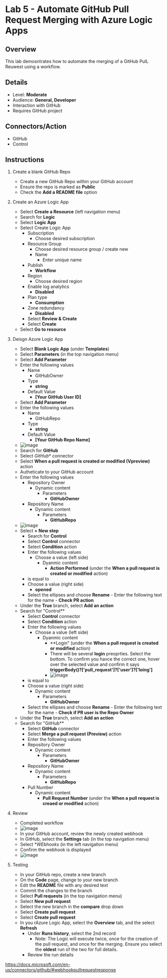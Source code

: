 # Lab 5 - Automate GitHub Pull Request Merging with Azure Logic Apps

## Overview
This lab demosntrates how to automate the merging of a GitHub PulL Reuwest using a workflow.

## Details
  - Level: **Moderate**
  - Audience: **General, Developer**
  - Interaction with GitHub
  - Requires GitHub project

## Connectors/Action
- GitHub
- Control

## Instructions
1. Create a blank GitHub Repo
    - Create a new GitHub Repo within your GitHub account
    - Ensure the repo is marked as **Public**
    - Check the **Add a README file** option

2. Create an Azure Logic App
	  - Select **Create a Resource** (left navigation menu)
	  - Search for **Logic**
	  - Select **Logic App**
	  - Select Create Logic App
  		- Subscription
  			- Choose desired subscription
  		- Resource Group
	  		- Choose desired resource group / create new
		  - Name
  			- Enter unique name
  		- Publish
  			- **Workflow**
  		- Region
  			- Choose desired region
  		- Enable log analytics
  			- **Disabled**
  		- Plan type
  			- **Consumption**
  		- Zone redundancy
  			- **Disabled**
  		- Select **Review & Create**
  		- Select **Create**
  	- Select **Go to resource**

3. Deisgn Azure Logic App
    - Select **Blank Logic App** (under **Templates**)
    - Select **Parameters** (in the top navigation menu)
    - Select **Add Parameter**
    - Enter the following values
      - Name
        - GitHubOwner
      - Type
        - **string**
      - Default Value
        - **[Your GitHub User ID]**
    - Select **Add Parameter**
    - Enter the following values
      - Name
        - GitHubRepo
      - Type
        - **string**
      - Default Value
        - **[Your GitHub Repo Name]**
    - ![image](https://user-images.githubusercontent.com/13591910/178013080-efe4275b-bb44-47f1-b789-a0f90402cf66.png)
    - Search for **GitHub**
    - Select *GitHub** connector
    - Select **When a pull request is created or modified (Vpreview)** action
    - Autheticate to your GitHub account
    - Enter the following values
      - Repository Owner
        - Dynamic content
          - Parameters
            - **GitHubOwner**
      - Repository Name
        - Dynamic content
          - Parameters
            - **GitHubRepo**
    - ![image](https://user-images.githubusercontent.com/13591910/178013551-8be1a654-ff49-4540-ba20-ff4e2908a8dd.png)
    - Select **+ New step**
	  - Search for **Control**
	  - Select **Control** connector
	  - Select **Condition** action
	  - Enter the following values
	    - Choose a value (left side)
	      - Dyanmic content
	        -  **Action Performed** (under the **When a pull request is created or modified** action)
      - is equal to
      - Choose a value (right side)
        - **opened**
      - Select the ellipses and choose **Rename**
			- Enter the following text for the name
			  - **Check PR action**
    - Under the **True** branch, select **Add an action**
    - Search for "Control**
	  - Select **Control** connector
	  - Select **Condition** action
	  - Enter the following values
	    - Choose a value (left side)
	      - Dyanmic content
	        -  **Login" (under the **When a pull request is created or modified** action)
	          - There will be several **login** preoprties. Select the bottom. To confirm you havce the correct one, hover over the selected value and confirm it says **triggerBody()?['pull_request']?['user']?['loing']**
	          - ![image](https://user-images.githubusercontent.com/13591910/178018555-dc207e3d-2ec5-48ff-bbaa-d7ce2d3bf309.png)
      - is equal to
      - Choose a value (right side)
        - Dynamic content
          - Parameters
            - **GitHubOwner**
      - Select the ellipses and choose **Rename**
			- Enter the following text for the name
			  - **Check if PR user is the Repo Owner**
    - Under the **True** branch, select **Add an action**
    - Search for "GitHub**
	  - Select **GitHub** connector
	  - Select **Merge a pull request (Preview)** action
	  - Enter the following values
      - Repository Owner
        - Dynamic content
          - Parameters
            - **GitHubOwner**
      - Repository Name
        - Dynamic content
          - Parameters
            - **GitHubRepo**
      - Pull Number
        - Dynamic content
          - **Pull Request Number** (under the **When a pull request is creaed or modified** action)

4. Review
    - Completed workflow
    - ![image](https://user-images.githubusercontent.com/13591910/178018817-7d9776ce-d41e-4df1-8e74-7c2e16063229.png)
    - In your GitHub account, review the newly created webhook
    - In GitHub, select the **Settings** tab (in the top navigation menu)
    - Select **WEbhooks* (in the left navigation menu)
    - Confirm the webhook is displayed
    - ![image](https://user-images.githubusercontent.com/13591910/178016179-388fafd7-e90d-4602-99ac-fdf564fa435e.png)


5. Testing
    - In your GitHub repo, create a new branch
    - On the **Code** page, change to your new branch
    - Edit the **README** file with any desired text
    - Commit the changes to the branch
    - Select **Pull requests** (in the top navigation menu)
    - Select **New pull request**
    - Select the new branch in the **compare** drop down
    - Select **Create pull request**
    - Select **Create pull request**
    - In you rAzure Logic App, select the **Overview** tab, and the select **Refresh**
	  - Under  **Runs history**, select the 2nd record
	    - Note: The Logic will execute twice, once for the creation of the pull request, and once for the merging. Ensure you select the **oldest** run of the two for full details. 
	  - Review the run details

https://docs.microsoft.com/en-us/connectors/github/#webhookpullrequestresponse

